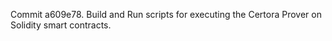 Commit a609e78.                    Build and Run scripts for executing the Certora Prover on Solidity smart contracts.